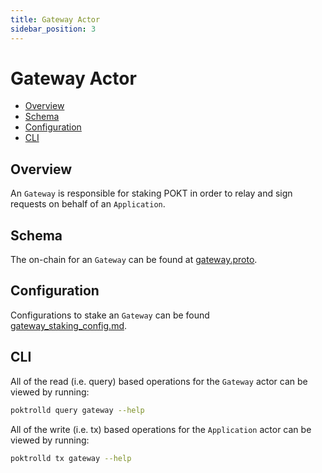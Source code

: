 ```yaml
---
title: Gateway Actor
sidebar_position: 3
---
```


# Gateway Actor <!-- omit in toc -->

- [Overview](#overview)
- [Schema](#schema)
- [Configuration](#configuration)
- [CLI](#cli)

## Overview

An `Gateway` is responsible for staking POKT in order to relay and sign
requests on behalf of an `Application`.

## Schema

The on-chain for an `Gateway` can be found at [gateway.proto](./../../../proto/pocket/gateway/gateway.proto).

## Configuration

Configurations to stake an `Gateway` can be found [gateway_staking_config.md](../configs/gateway_staking_config.md).

## CLI

All of the read (i.e. query) based operations for the `Gateway` actor can be
viewed by running:

```bash
poktrolld query gateway --help
```

All of the write (i.e. tx) based operations for the `Application` actor can be
viewed by running:

```bash
poktrolld tx gateway --help
```
